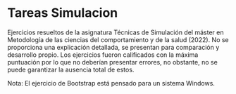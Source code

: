 # Tareas Simulacion
Ejercicios resueltos de la asignatura Técnicas de Simulación del máster en Metodología de las ciencias del comportamiento y de la salud (2022). No se proporciona una explicación detallada, se presentan para comparación y desarrollo propio. Los ejercicios fueron calificados con la máxima puntuación por lo que no deberían presentar errores, no obstante, no se puede garantizar la ausencia total de estos. 

Nota: El ejercicio de Bootstrap está pensado para un sistema Windows.




